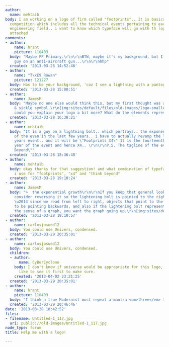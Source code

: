 ```yaml
---
author:
  name: mehtaib
body: I am working on a logo of firm called "footprints".. It is basically an engineering
  competition which includes all the technical events pertaining to each and every
  engineering field.. i want to know which typeface will go with th logo that i have
  attached
comments:
- author:
    name: hrant
    picture: 110403
  body: "Maybe FF Primary.\r\n\r\nBTW, maybe it's my background, but I'm seeing a
    guy on an anti-aircraft gun...\r\n\r\nhhp"
  created: '2013-03-28 14:52:46'
- author:
    name: "T\xE9 Rowan"
    picture: 121227
  body: Has to be your background, 'coz I see a lightning with a pantograph.
  created: '2013-03-28 15:00:51'
- author:
    name: JamesM
  body: "Maybe no one else would think this, but my first thought was a stylized hammer
    & sickle symbol.\r\n[img:sites/default/files/old-images/logo-smaller_5111.jpg]\r\nMehtaib
    could you explain your logo a bit more? What do the elements represent?\r\n"
  created: '2013-03-28 16:38:21'
- author:
    name: mehtaib
  body: "It is a guy on a lightning bolt.. which portrays.. the exponential growth
    of the even in the last few years.. i have to actually revamp the logo for this
    years event.. and it will be \"Footprints X4\" It is the fourteenth consecutive
    year of the event and hence X4.. \r\n\r\nP.S. The tagline of the event is \"Think
    Beyond\""
  created: '2013-03-28 18:36:48'
- author:
    name: mehtaib
  body: okay thanks for that suggestion! and what combination of typefaces should
    i use for "footprints", "x4" and "think beyond"
  created: '2013-03-28 19:10:24'
- author:
    name: JamesM
  body: ">  the exponential growth\r\n\r\nIf you keep that general look, you might
    consider reversing it so the lightening bolt is pointed to the right. Two reasons
    \u2014 since we read from left to right, objects that point to the left can seem
    to be pointing backwards, and also if the lightening bolt represents growth in
    the sense of a graph, you want the graph going up.\r\n[img:sites/default/files/old-images/logo-flopped_4785.jpg]"
  created: '2013-03-28 19:10:57'
- author:
    name: carlosjosued12
  body: You could use Univers, condensed.
  created: '2013-03-29 20:35:01'
- author:
    name: carlosjosued12
  body: You could use Univers, condensed.
  children:
  - author:
      name: CyBerCyclone
    body: I don't know if universe would be appropriate for this logo, but I would
      like to see it first to make sure.
    created: '2013-04-02 23:21:25'
  created: '2013-03-29 20:35:01'
- author:
    name: hrant
    picture: 110403
  body: "I think a true Modernist must repeat a mantra <em>three</em> times.  ;-)\r\n\r\nhhp\r\n"
  created: '2013-03-29 20:46:46'
date: '2013-03-28 10:42:52'
files:
- filename: Untitled-1_117.jpg
  uri: public://old-images/Untitled-1_117.jpg
node_type: forum
title: Help me with a logo!

---
```

